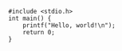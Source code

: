     #include <stdio.h>
    int main() {
        printf("Hello, world!\n");
        return 0;
    }
    
